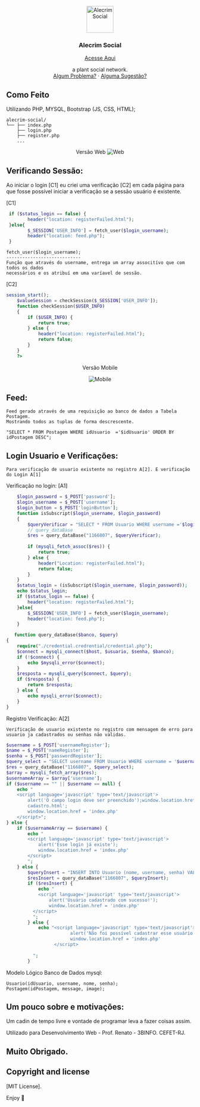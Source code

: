 <p align="center">
  <a href="http://serverboladao.eu5.org/">
    <img src="http://serverboladao.eu5.org/favicon.ico" alt="Alecrim Social" width=72 height=72>
  </a>
  
  <h3 align="center">Alecrim Social</h3>
  
  
<p align="center"><a href="http://serverboladao.eu5.org/">Acesse Aqui</a> </p>
  <p align="center">
    a plant social network.
    <br>
    <a href="https://reponame/issues/new?template=bug.md">Algum Problema?</a>
    ·
    <a href="https://reponame/issues/new?template=feature.md&labels=feature">Alguma Sugestão?</a>
  </p>
</p>




## Como Feito

Utilizando PHP, MYSQL, Bootstrap (JS, CSS, HTML);

```text
alecrim-social/
└── ├── index.php
    ├── login.php
    ├── register.php
    ...
```

<p align="center"> 
  Versão Web
  <img src="https://github.com/vvesly/alecrim-social/blob/master/screen-alecrim/Captura%20de%20tela%20de%202019-08-20%2000-32-36.png?raw=true" alt="Web">
</p>



## Verificando Sessão:

Ao iniciar o login [C1] eu criei uma verificação [C2] em cada página para que fosse possível iniciar a verificação se
a sessão usuário é existente.

[C1]
```php
 if ($status_login == false) {
        header("location: registerFailed.html");
 }else{
        $_SESSION['USER_INFO'] = fetch_user($login_username);
        header("location: feed.php");
 }

```

```text
fetch_user($login_username);
----------------------------
Função que através do username, entrega um array associtívo que com todos os dados
necessários e os atribuí em uma varíavel de sessão.

```




[C2]
```php
session_start();
    $valueSession = checkSession($_SESSION['USER_INFO']);
    function checkSession($USER_INFO)
    {
        if ($USER_INFO) {
            return true;
        } else {
            header("location: registerFailed.html");
            return false;
        }
    }
    ?>
```

<p align="center"> Versão Mobile </p>

<p align="center"> 
  <img src="https://github.com/vvesly/alecrim-social/blob/master/screen-alecrim/Captura%20de%20tela%20de%202019-08-20%2000-31-42.png?raw=true" alt="Mobile">
</p>

## Feed:
```text
Feed gerado através de uma requisição ao banco de dados a Tabela Postagem. 
Mostrando todos as tuplas de forma descrescente.
```

```mysql
"SELECT * FROM Postagem WHERE idUsuario  ='$idUsuario' ORDER BY idPostagem DESC";
```
## Login Usuario e Verificações:
```text
Para verificação de usuario existente no registro A[2]. E verificação do Login A[1]
```
Verificação no login:
[A1]
```php
    $login_password = $_POST['password'];
    $login_username = $_POST['username'];
    $login_button = $_POST['loginButton'];
    function isSubscript($login_username, $login_password)
    {
        $queryVerificar = "SELECT * FROM Usuario WHERE username ='$login_username' AND senha = '$login_password'";
        // query_dataBase
        $res = query_dataBase("1166807", $queryVerificar);
        
        if (mysqli_fetch_assoc($res)) {
            return true;
        } else {
            header("Location: registerFailed.html");
            return false;
        }
    }
    $status_login = (isSubscript($login_username, $login_password));
    echo $status_login;
    if ($status_login == false) {
        header("location: registerFailed.html");
    }else{
        $_SESSION['USER_INFO'] = fetch_user($login_username);
        header("location: feed.php");
    }

```

```php
   function query_dataBase($banco, $query)
{
    require("./credential.credrential/credential.php");
    $connect = mysqli_connect($host, $usuario, $senha, $banco);
    if (!$connect) {
        echo $mysqli_error($connect);
    }
    $resposta = mysqli_query($connect, $query);
    if ($resposta) {
        return $resposta;
    } else {
        echo mysqli_error($connect);
    }
}
```

Registro Verificação:
A[2] 
```text
Verificação de usuario existente no registro com mensagem de erro para usuario ja cadastrados ou senhas não validas.
```

```php
$username = $_POST['usernameRegister'];
$name = $_POST['nameRegister'];
$senha = $_POST['passwordRegister'];
$query_select = "SELECT username FROM Usuario WHERE username = '$username'";
$res = query_dataBase("1166807", $query_select);
$array = mysqli_fetch_array($res);
$usernameArray = $array['username'];
if ($username == "" || $username == null) {
    echo "
    <script language='javascript' type='text/javascript'>
        alert('O campo login deve ser preenchido');window.location.href='
        cadastro.html';
        window.location.href = 'index.php'
    </script>";
} else {
    if ($usernameArray == $username) {
        echo "
        <script language='javascript' type='text/javascript'>
            alert('Esse login já existe');
            window.location.href = 'index.php'
        </script>
        ";
    } else {
        $queryInsert = "INSERT INTO Usuario (nome, username, senha) VALUES ('$name','$username','$senha')";
        $resInsert = query_dataBase("1166807", $queryInsert);
        if ($resInsert) {
            echo " 
            <script language='javascript' type='text/javascript'>
                alert('Usuário cadastrado com sucesso!');
                window.location.href = 'index.php'
          </script>
          ";
        } else {
            echo "<script language='javascript' type='text/javascript'>
                        alert('Não foi possível cadastrar esse usuário')
                        window.location.href = 'index.php'
                  </script>
          
          ";
        }
```







Modelo Lógico Banco de Dados mysql:

```text
Usuario(idUsuario, username, nome, senha);
Postagem(idPostagem, message, image);
```

## Um pouco sobre e motivações:

Um cadin de tempo livre e vontade de programar leva a fazer coisas assim.

Utilizado para Desenvolvimento Web - Prof. Renato - 3BINFO. CEFET-RJ.


## Muito Obrigado.


## Copyright and license

[MIT License].

Enjoy :metal:
